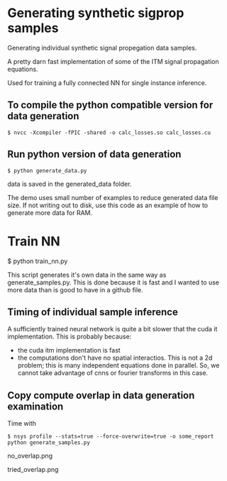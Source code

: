 # Generating synthetic sigprop samples
Generating individual synthetic signal propegation data samples.

A pretty darn fast implementation of some of the ITM signal propagation equations.

Used for training a fully connected NN for single instance inference.

## To compile the python compatible version for data generation

	$ nvcc -Xcompiler -fPIC -shared -o calc_losses.so calc_losses.cu

## Run python version of data generation

	$ python generate_data.py

data is saved in the generated_data folder.

The demo uses small number of examples to reduce generated data file size.  If not writing out to disk, use this code as an example of how to generate more data for RAM.

# Train NN
$ python train_nn.py

This script generates it's own data in the same way as generate_samples.py.  This is done because it is fast and I wanted to use more data than is good to have in a github file.

## Timing of individual sample inference
A sufficiently trained neural network is quite a bit slower that the cuda it implementation.  This is probably because:

- the cuda itm implementation is fast
- the computations don't have no spatial interactios.  This is not a 2d problem; this is many independent equations done in parallel.  So, we cannot take advantage of cnns or fourier transforms in this case.

## Copy compute overlap in data generation examination
Time with

	$ nsys profile --stats=true --force-overwrite=true -o some_report python generate_samples.py
	


no_overlap.png
          
tried_overlap.png
          
